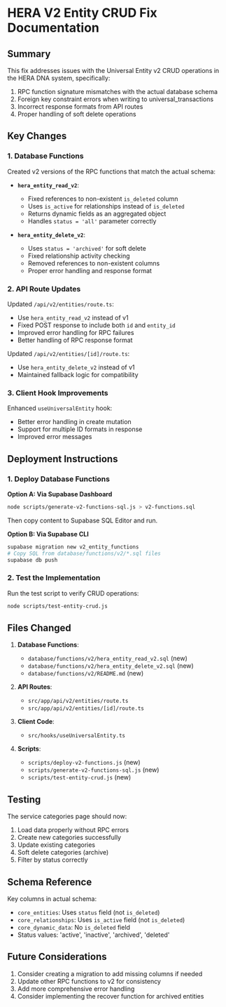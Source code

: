 # HERA V2 Entity CRUD Fix Documentation

## Summary

This fix addresses issues with the Universal Entity v2 CRUD operations in the HERA DNA system, specifically:

1. RPC function signature mismatches with the actual database schema
2. Foreign key constraint errors when writing to universal_transactions
3. Incorrect response formats from API routes
4. Proper handling of soft delete operations

## Key Changes

### 1. Database Functions

Created v2 versions of the RPC functions that match the actual schema:

- **`hera_entity_read_v2`**: 
  - Fixed references to non-existent `is_deleted` column
  - Uses `is_active` for relationships instead of `is_deleted`
  - Returns dynamic fields as an aggregated object
  - Handles `status = 'all'` parameter correctly

- **`hera_entity_delete_v2`**:
  - Uses `status = 'archived'` for soft delete
  - Fixed relationship activity checking
  - Removed references to non-existent columns
  - Proper error handling and response format

### 2. API Route Updates

Updated `/api/v2/entities/route.ts`:
- Use `hera_entity_read_v2` instead of v1
- Fixed POST response to include both `id` and `entity_id`
- Improved error handling for RPC failures
- Better handling of RPC response format

Updated `/api/v2/entities/[id]/route.ts`:
- Use `hera_entity_delete_v2` instead of v1
- Maintained fallback logic for compatibility

### 3. Client Hook Improvements

Enhanced `useUniversalEntity` hook:
- Better error handling in create mutation
- Support for multiple ID formats in response
- Improved error messages

## Deployment Instructions

### 1. Deploy Database Functions

**Option A: Via Supabase Dashboard**
```bash
node scripts/generate-v2-functions-sql.js > v2-functions.sql
```
Then copy content to Supabase SQL Editor and run.

**Option B: Via Supabase CLI**
```bash
supabase migration new v2_entity_functions
# Copy SQL from database/functions/v2/*.sql files
supabase db push
```

### 2. Test the Implementation

Run the test script to verify CRUD operations:
```bash
node scripts/test-entity-crud.js
```

## Files Changed

1. **Database Functions**:
   - `database/functions/v2/hera_entity_read_v2.sql` (new)
   - `database/functions/v2/hera_entity_delete_v2.sql` (new)
   - `database/functions/v2/README.md` (new)

2. **API Routes**:
   - `src/app/api/v2/entities/route.ts`
   - `src/app/api/v2/entities/[id]/route.ts`

3. **Client Code**:
   - `src/hooks/useUniversalEntity.ts`

4. **Scripts**:
   - `scripts/deploy-v2-functions.js` (new)
   - `scripts/generate-v2-functions-sql.js` (new)
   - `scripts/test-entity-crud.js` (new)

## Testing

The service categories page should now:
1. Load data properly without RPC errors
2. Create new categories successfully
3. Update existing categories
4. Soft delete categories (archive)
5. Filter by status correctly

## Schema Reference

Key columns in actual schema:
- `core_entities`: Uses `status` field (not `is_deleted`)
- `core_relationships`: Uses `is_active` field (not `is_deleted`)
- `core_dynamic_data`: No `is_deleted` field
- Status values: 'active', 'inactive', 'archived', 'deleted'

## Future Considerations

1. Consider creating a migration to add missing columns if needed
2. Update other RPC functions to v2 for consistency
3. Add more comprehensive error handling
4. Consider implementing the recover function for archived entities
